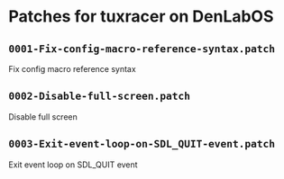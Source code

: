 # Patches for tuxracer on DenLabOS

## `0001-Fix-config-macro-reference-syntax.patch`

Fix config macro reference syntax


## `0002-Disable-full-screen.patch`

Disable full screen


## `0003-Exit-event-loop-on-SDL_QUIT-event.patch`

Exit event loop on SDL_QUIT event


